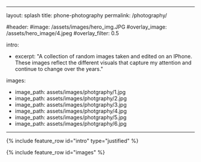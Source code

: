  ---
layout: splash
title: phone-photography
permalink: /photography/

#header:
#image: /assets/images/hero_img.JPG
#overlay_image: /assets/hero_image/4.jpeg
#overlay_filter: 0.5

intro:
  - excerpt: "A collection of random images taken and edited on an IPhone. These images reflect the different visuals that capture my attention and continue to change over the years."

images:
  - image_path: assets/images/photgraphy/1.jpg
  - image_path: assets/images/photgraphy/2.jpg
  - image_path: assets/images/photgraphy/3.jpg
  - image_path: assets/images/photgraphy/4.jpg
  - image_path: assets/images/photgraphy/5.jpg
  - image_path: assets/images/photgraphy/6.jpg
---

{% include feature_row id="intro" type="justified" %}

{% include feature_row id="images" %}
